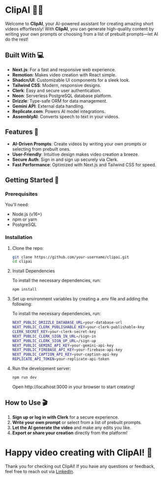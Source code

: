 # ClipAI 🎥✨

Welcome to **ClipAI**, your AI-powered assistant for creating amazing short videos effortlessly! With **ClipAI**, you can generate high-quality content by writing your own prompts or choosing from a list of prebuilt prompts—let AI do the rest!

## Built With 💻

- **Next.js**: For a fast and responsive web experience.
- **Remotion**: Makes video creation with React simple.
- **Shadcn/UI**: Customizable UI components for a sleek look.
- **Tailwind CSS**: Modern, responsive designs.
- **Clerk**: Easy and secure user authentication.
- **Neon**: Serverless PostgreSQL database platform.
- **Drizzle**: Type-safe ORM for data management.
- **Gemini API**: External data handling.
- **Replicate.com**: Powers AI model integrations.
- **AssemblyAI**: Converts speech to text in your videos.

## Features 🚀

- **AI-Driven Prompts**: Create videos by writing your own prompts or selecting from prebuilt ones.
- **User-Friendly**: Intuitive design makes video creation a breeze.
- **Secure Auth**: Sign in and sign up securely via Clerk.
- **Fast Performance**: Optimized with Next.js and Tailwind CSS for speed.

## Getting Started 🌟

### Prerequisites

You'll need:

- Node.js (v16+)
- npm or yarn
- PostgreSQL

### Installation

1. Clone the repo:
   ```bash
   git clone https://github.com/your-username/clipai.git
   cd clipai
   ```
2. Install Dependencies

   To install the necessary dependencies, run:

   ```bash
   npm install
   ```

3. Set up environment variables by creating a .env file and adding the following:

   To install the necessary dependencies, run:

   ```bash
   NEXT_PUBLIC_DRIZZLE_DATABASE_URL=your-database-url
   NEXT_PUBLIC_CLERK_PUBLISHABLE_KEY=your-clerk-publishable-key
   CLERK_SECRET_KEY=your-clerk-secret-key
   NEXT_PUBLIC_CLERK_SIGN_IN_URL=/sign-in
   NEXT_PUBLIC_CLERK_SIGN_UP_URL=/sign-up
   NEXT_PUBLIC_GEMINI_API_KEY=your-gemini-api-key
   NEXT_PUBLIC_FIREBASE_API_KEY=your-firebase-api-key
   NEXT_PUBLIC_CAPTION_API_KEY=your-caption-api-key
   REPLICATE_API_TOKEN=your-replicate-api-token
   ```

4. Run the development server:

   ```bash
   npm run dev
   ```

   Open http://localhost:3000 in your browser to start creating!

## How to Use 🎬

1. **Sign up or log in with Clerk** for a secure experience.
2. **Write your own prompt** or select from a list of prebuilt prompts.
3. **Let the AI generate the video** and make any edits you like.
4. **Export or share your creation** directly from the platform!

# Happy video creating with ClipAI! 🎉

Thank you for checking out ClipAI! If you have any questions or feedback, feel free to reach out via [LinkedIn](https://www.linkedin.com/in/ashwini-paraye/).
